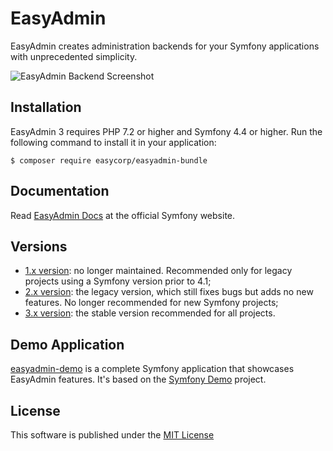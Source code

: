 EasyAdmin
=========

EasyAdmin creates administration backends for your Symfony applications with
unprecedented simplicity.

![EasyAdmin Backend Screenshot](/doc/images/easyadmin-full-backend.png)

Installation
------------

EasyAdmin 3 requires PHP 7.2 or higher and Symfony 4.4 or higher. Run the
following command to install it in your application:

```
$ composer require easycorp/easyadmin-bundle
```

Documentation
-------------

Read [EasyAdmin Docs][1] at the official Symfony website.

Versions
--------

* [1.x version](https://github.com/EasyCorp/EasyAdminBundle/tree/1.x): no longer
  maintained. Recommended only for legacy projects using a Symfony version prior to 4.1;
* [2.x version](https://github.com/EasyCorp/EasyAdminBundle/tree/2.x): the legacy
  version, which still fixes bugs but adds no new features. No longer recommended
  for new Symfony projects;
* [3.x version](https://github.com/EasyCorp/EasyAdminBundle/tree/master): the stable
  version recommended for all projects.

Demo Application
----------------

[easyadmin-demo](https://github.com/EasyCorp/easyadmin-demo) is a complete
Symfony application that showcases EasyAdmin features. It's based on the
[Symfony Demo](https://github.com/symfony/demo) project.

License
-------

This software is published under the [MIT License](LICENSE.md)

[1]: https://symfony.com/doc/master/bundles/EasyAdminBundle/index.html
